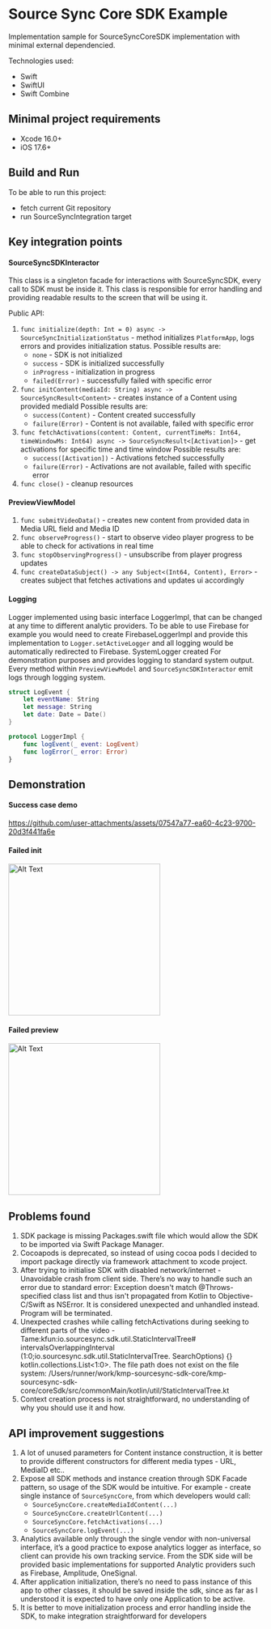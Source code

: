 # Source Sync Core SDK Example

Implementation sample for SourceSyncCoreSDK implementation with minimal external dependencied.

Technologies used:

- Swift
- SwiftUI
- Swift Combine

## Minimal project requirements

- Xcode 16.0+
- iOS 17.6+

## Build and Run
To be able to run this project:
- fetch current Git repository
- run SourceSyncIntegration target

## Key integration points
#### SourceSyncSDKInteractor
This class is a singleton facade for interactions with SourceSyncSDK, every call to SDK must be inside it. This class is responsible for error handling and providing readable results to the screen that will be using it.

Public API:
1. `func initialize(depth: Int = 0) async -> SourceSyncInitializationStatus` - method initializes `PlatformApp`, logs errors and provides initialization status.
   Possible results are:
   - `none` - SDK is not initialized
   - `success` - SDK is initialized successfully
   - `inProgress` - initialization in progress
   - `failed(Error)` - successfully failed with specific error
2. `func initContent(mediaId: String) async -> SourceSyncResult<Content>` - creates instance of a Content using provided mediaId
   Possible results are:
   - `success(Content)` - Content created successfully
   - `failure(Error)` - Content is not available, failed with specific error
3. `func fetchActivations(content: Content, currentTimeMs: Int64, timeWindowMs: Int64) async -> SourceSyncResult<[Activation]>` - get activations for specific time and time window
   Possible results are:
   - `success([Activation])` - Activations fetched successfully
   - `failure(Error)` - Activations are not available, failed with specific error
4. `func close()` - cleanup resources
#### PreviewViewModel
1. `func submitVideoData()` - creates new content from provided data in Media URL field and Media ID
2. `func observeProgress()` - start to observe video player progress to be able to check for activations in real time
3. `func stopObservingProgress()` - unsubscribe from player progress updates
4. `func createDataSubject() -> any Subject<(Int64, Content), Error>` - creates subject that fetches activations and updates ui accordingly

#### Logging

Logger implemented using basic interface LoggerImpl, that can be changed at any time to different analytic providers. 
To be able to use Firebase for example you would need to create FirebaseLoggerImpl and provide this implementation to `Logger.setActiveLogger` and all logging would be automatically redirected to Firebase. 
SystemLogger created For demonstration purposes and provides logging to standard system output.
Every method within `PreviewViewModel` and `SourceSyncSDKInteractor` emit logs through logging system.

```swift
struct LogEvent {
    let eventName: String
    let message: String
    let date: Date = Date()
}

protocol LoggerImpl {
    func logEvent(_ event: LogEvent)
    func logError(_ error: Error)
}
```

## Demonstration
#### Success case demo
https://github.com/user-attachments/assets/07547a77-ea60-4c23-9700-20d3f441fa6e

#### Failed init
<img src="Demo/init_error.png" alt="Alt Text" width="300">

#### Failed preview
<img src="Demo/preview_error.png" alt="Alt Text" width="300">

## Problems found
1. SDK package is missing Packages.swift file which would allow the SDK to be imported via Swift Package Manager.
2. Cocoapods is deprecated, so instead of using cocoa pods I decided to import package directly via framework attachment to xcode project.
3. After trying to initialise SDK with disabled network/internet - Unavoidable crash from client side. There’s no way to handle such an error due to standard error: Exception doesn't match @Throws-specified class list and thus isn't propagated from Kotlin to Objective-C/Swift as NSError. It is considered unexpected and unhandled instead. Program will be terminated.
4. Unexpected crashes while calling fetchActivations during seeking to different parts of the video - Tame:kfun:io.sourcesync.sdk.util.StaticIntervalTree# intervalsOverlappingInterval (1:0;io.sourcesync.sdk.util.StaticIntervalTree. SearchOptions) {} kotlin.collections.List<1:0>. The file path does not exist on the file system: /Users/runner/work/kmp-sourcesync-sdk-core/kmp-sourcesync-sdk-core/coreSdk/src/commonMain/kotlin/util/StaticIntervalTree.kt
5. Context creation process is not straightforward, no understanding of why you should use it and how.

## API improvement suggestions

1. A lot of unused parameters for Content instance construction, it is better to provide different constructors for different media types - URL, MediaID etc..
2. Expose all SDK methods and instance creation through SDK Facade pattern, so usage of the SDK would be intuitive. For example - create single instance of `SourceSyncCore`, from which developers would call:
   - `SourceSyncCore.createMediaIdContent(...)`
   - `SourceSyncCore.createUrlContent(...)`
   - `SourceSyncCore.fetchActivations(...)`
   - `SourceSyncCore.logEvent(...)`
3. Analytics available only through the single vendor with non-universal interface, it’s a good practice to expose analytics logger as interface, so client can provide his own tracking service. From the SDK side will be provided basic implementations for supported Analytic providers such as Firebase, Amplitude, OneSignal.
4.  After application initialization, there’s no need to pass instance of this app to other classes, it should be saved inside the sdk, since as far as I understood it is expected to have only one Application to be active.
5. It is better to move initialization process and error handling inside the SDK, to make integration straightforward for developers
